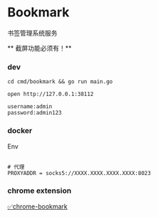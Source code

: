 # Bookmark

书签管理系统服务

** 截屏功能必须有！**

### dev

```shell
cd cmd/bookmark && go run main.go

open http://127.0.0.1:38112

username:admin
password:admin123

```

### docker

Env

```shell

# 代理
PROXYADDR = socks5://XXXX.XXXX.XXXX.XXXX:8023

```

### chrome extension

[✅chrome-bookmark](https://github.com/cute-angelia/chrome-bookmark)
